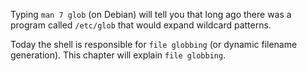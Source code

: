 Typing `man 7 glob` (on Debian) will tell you that long ago there was a
program called `/etc/glob` that would expand wildcard patterns.

Today the shell is responsible for `file globbing` (or
dynamic filename generation). This chapter will explain `file globbing`.
